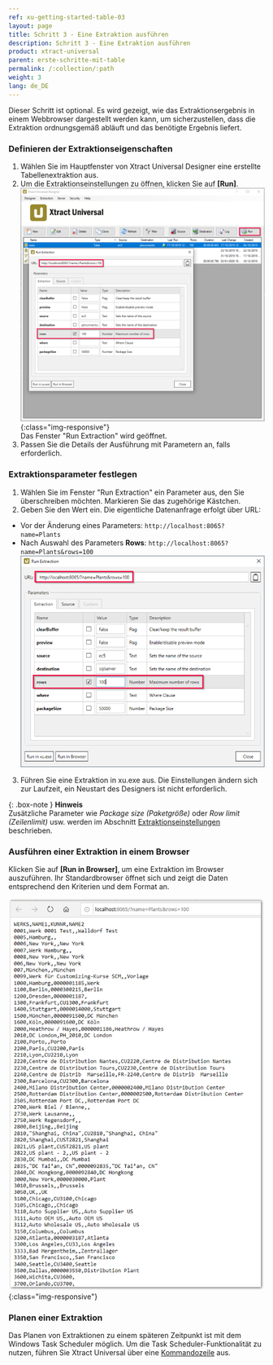 ```yaml
---
ref: xu-getting-started-table-03
layout: page
title: Schritt 3 - Eine Extraktion ausführen
description: Schritt 3 - Eine Extraktion ausführen
product: xtract-universal
parent: erste-schritte-mit-table
permalink: /:collection/:path
weight: 3
lang: de_DE
---
```


Dieser Schritt ist optional. Es wird gezeigt, wie das Extraktionsergebnis in einem Webbrowser dargestellt werden kann, um sicherzustellen, dass die Extraktion ordnungsgemäß abläuft und das benötigte Ergebnis liefert.

### Definieren der Extraktionseigenschaften 

1. Wählen Sie im Hauptfenster von Xtract Universal Designer eine erstellte Tabellenextraktion aus.
2. Um die Extraktionseinstellungen zu öffnen, klicken Sie auf **[Run]**.<br>
![Run-Table-Extraktion](/img/content/Run-Table-Extraction-Plants.png){:class="img-responsive"}<br>
Das Fenster "Run Extraction" wird geöffnet.
3. Passen Sie die Details der Ausführung mit Parametern an, falls erforderlich. 

### Extraktionsparameter festlegen
1. Wählen Sie im Fenster "Run Extraction" ein Parameter aus, den Sie überschreiben möchten. Markieren Sie das zugehörige Kästchen.
2. Geben Sie den Wert ein. Die eigentliche Datenanfrage erfolgt über URL:
- Vor der Änderung eines Parameters:
`http://localhost:8065?name=Plants`
- Nach Auswahl des Parameters **Rows**:
`http://localhost:8065?name=Plants&rows=100`<br>
![Run-Table-Extraktion-Param](/img/content/xu/xu_run_extraction_param.png)<br>
3. Führen Sie eine Extraktion in xu.exe aus. Die Einstellungen ändern sich zur Laufzeit, ein Neustart des Designers ist nicht erforderlich. 

{: .box-note }
**Hinweis** <br> Zusätzliche Parameter wie *Package size (Paketgröße)* oder *Row limit (Zeilenlimit)* usw. werden im Abschnitt [Extraktionseinstellungen](https://help.theobald-software.com/de/xtract-universal/table/extraktionseinstellungen) beschrieben. 


### Ausführen einer Extraktion in einem Browser
Klicken Sie auf **[Run in Browser]**, um eine Extraktion im Browser auszuführen. Ihr Standardbrowser öffnet sich und zeigt die Daten entsprechend den Kriterien und dem Format an. <br>

![Tabellen-Extraktion-Browser-Ergebnis](/img/content/run_ausgabe_browser_xu.png){:class="img-responsive"}

### Planen einer Extraktion

Das Planen von Extraktionen zu einem späteren Zeitpunkt ist mit dem Windows Task Scheduler möglich. Um die Task Scheduler-Funktionalität zu nutzen, führen Sie Xtract Universal über eine [Kommandozeile](https://help.theobald-software.com/en/xtract-universal/advanced-techniques/run-from-a-command-line) aus.


